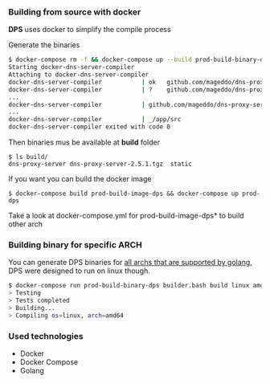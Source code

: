 ### Building from source with docker

**DPS** uses docker to simplify the compile process

Generate the binaries

```bash
$ docker-compose rm -f && docker-compose up --build prod-build-binary-dps
Starting docker-dns-server-compiler
Attaching to docker-dns-server-compiler
docker-dns-server-compiler           | ok  	github.com/mageddo/dns-proxy-server/conf	0.008s
docker-dns-server-compiler           | ?   	github.com/mageddo/dns-proxy-server/controller	[no test files]
...
docker-dns-server-compiler           | github.com/mageddo/dns-proxy-server/flags
...
docker-dns-server-compiler           | _/app/src
docker-dns-server-compiler exited with code 0
```

Then binaries mus be available at **build** folder

```
$ ls build/
dns-proxy-server dns-proxy-server-2.5.1.tgz  static
``` 

If you want you can build the docker image

```
$ docker-compose build prod-build-image-dps && docker-compose up prod-dps
```

Take a look at docker-compose.yml for prod-build-image-dps* to build other arch 

### Building binary for specific ARCH

You can generate DPS binaries for [all archs that are supported by golang](https://golang.org/doc/install/source#environment),
DPS were designed to run on linux though.

```bash
$ docker-compose run prod-build-binary-dps builder.bash build linux amd64
> Testing
> Tests completed
> Building...
> Compiling os=linux, arch=amd64
```

### Used technologies 

* Docker
* Docker Compose
* Golang

